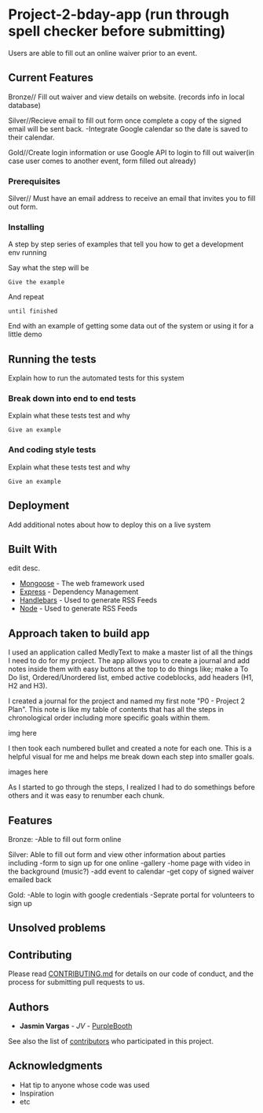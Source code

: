 # Project-2-bday-app (run through spell checker before submitting)
Users are able to fill out an online waiver prior to an event.

## Current Features

Bronze// Fill out waiver and view details on website. (records info in local database)

Silver//Recieve email to fill out form once complete a copy of the signed email will be sent back. 
-Integrate Google calendar so the date is saved to their calendar.

Gold//Create login information or use Google API to login to fill out waiver(in case user comes to another event, form filled out already)


### Prerequisites

Silver// Must have an email address to receive an email that invites you to fill out form. 


### Installing

A step by step series of examples that tell you how to get a development env running

Say what the step will be

```
Give the example
```

And repeat

```
until finished
```

End with an example of getting some data out of the system or using it for a little demo

## Running the tests

Explain how to run the automated tests for this system

### Break down into end to end tests

Explain what these tests test and why

```
Give an example
```

### And coding style tests

Explain what these tests test and why

```
Give an example
```

## Deployment

Add additional notes about how to deploy this on a live system

## Built With

edit desc.

* [Mongoose](https://mongoosejs.com/) - The web framework used
* [Express](https://expressjs.com/) - Dependency Management
* [Handlebars](https://handlebarsjs.com/) - Used to generate RSS Feeds
* [Node](https://nodejs.org/en/) - Used to generate RSS Feeds



## Approach taken to build app

I used an application called MedlyText to make a master list of all the things I need to do for my project. The app allows you to create a journal and add notes inside them with easy buttons at the top to do things like; make a To Do list, Ordered/Unordered list, embed active codeblocks, add headers (H1, H2 and H3).

I created a journal for the project and named my first note  "P0 - Project 2 Plan". This note is like my table of contents that has all the steps in chronological order including more specific goals within them. 

img here 

I then took each numbered bullet and created a note for each one. This is a helpful visual for me and helps me break down each step into smaller goals. 

images here 


As I started to go through the steps, I realized I had to do somethings before others and it was easy to renumber each chunk. 


## Features

Bronze:
-Able to fill out form online 

Silver:
Able to fill out form and view other information about parties including 
-form to sign up for one online
-gallery
-home page with video in the background (music?)
-add event to calendar
-get copy of signed waiver emailed back 

Gold:
-Able to login with google credentials
-Seprate portal for volunteers to sign up 


## Unsolved problems

## Contributing

Please read [CONTRIBUTING.md](https://gist.github.com/PurpleBooth/b24679402957c63ec426) for details on our code of conduct, and the process for submitting pull requests to us.


## Authors

* **Jasmin Vargas** - *JV* - [PurpleBooth](https://github.com/PurpleBooth)

See also the list of [contributors](https://github.com/your/project/contributors) who participated in this project.

## Acknowledgments

* Hat tip to anyone whose code was used
* Inspiration
* etc
